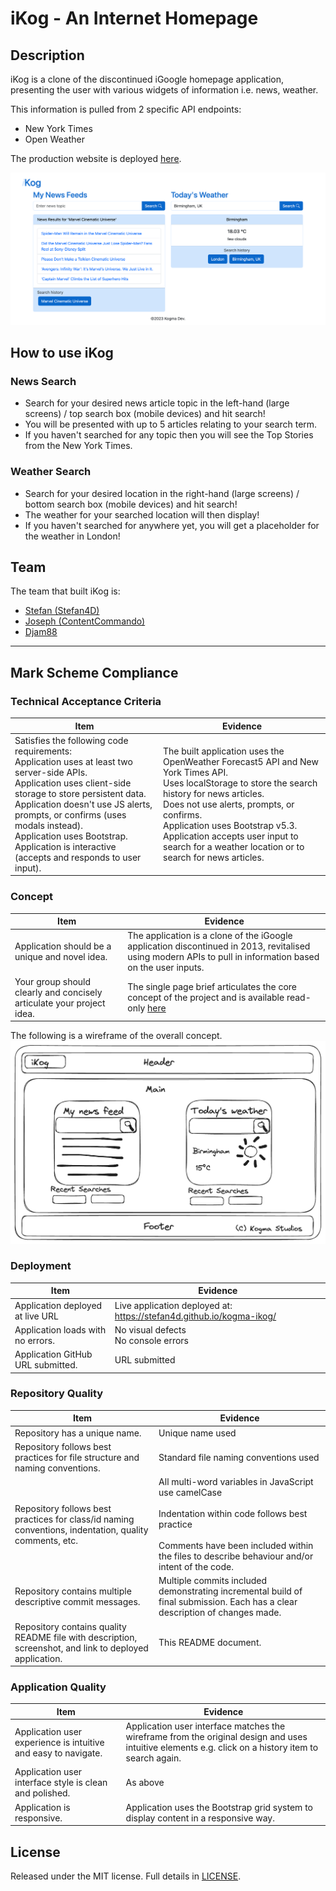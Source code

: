 # iKog - An Internet Homepage

## Description

iKog is a clone of the discontinued iGoogle homepage application, presenting the user with various widgets of information i.e. news, weather.

This information is pulled from 2 specific API endpoints:

- New York Times
- Open Weather

The production website is deployed [here](https://stefan4d.github.io/kogma-ikog/).

![Screenshot of deployed webpage](./docs/stefan4d.github.io_kogma-ikog_.png)

## How to use iKog

### News Search

- Search for your desired news article topic in the left-hand (large screens) / top search box (mobile devices) and hit search!
- You will be presented with up to 5 articles relating to your search term.
- If you haven't searched for any topic then you will see the Top Stories from the New York Times.

### Weather Search

- Search for your desired location in the right-hand (large screens) / bottom search box (mobile devices) and hit search!
- The weather for your searched location will then display!
- If you haven't searched for anywhere yet, you will get a placeholder for the weather in London!

## Team

The team that built iKog is:

- [Stefan (Stefan4D)](https://github.com/Stefan4D)
- [Joseph (ContentCommando)](https://github.com/ContentCommando)
- [Djam88](https://github.com/Djam88)

---

## Mark Scheme Compliance

### Technical Acceptance Criteria

| Item                                                                                                                                                                                                                                                                                                                                                           | Evidence                                                                                                                                                                                                                                                                                                                                           |
| -------------------------------------------------------------------------------------------------------------------------------------------------------------------------------------------------------------------------------------------------------------------------------------------------------------------------------------------------------------- | -------------------------------------------------------------------------------------------------------------------------------------------------------------------------------------------------------------------------------------------------------------------------------------------------------------------------------------------------- |
| Satisfies the following code requirements: <br/>Application uses at least two server-side APIs. <br/>Application uses client-side storage to store persistent data. <br/>Application doesn't use JS alerts, prompts, or confirms (uses modals instead). <br/>Application uses Bootstrap. <br/>Application is interactive (accepts and responds to user input). | The built application uses the OpenWeather Forecast5 API and New York Times API. <br/>Uses localStorage to store the search history for news articles. <br/>Does not use alerts, prompts, or confirms. <br/> Application uses Bootstrap v5.3. <br/>Application accepts user input to search for a weather location or to search for news articles. |

### Concept

| Item                                                                  | Evidence                                                                                                                                                                                              |
| --------------------------------------------------------------------- | ----------------------------------------------------------------------------------------------------------------------------------------------------------------------------------------------------- |
| Application should be a unique and novel idea.                        | The application is a clone of the iGoogle application discontinued in 2013, revitalised using modern APIs to pull in information based on the user inputs.                                            |
| Your group should clearly and concisely articulate your project idea. | The single page brief articulates the core concept of the project and is available read-only [here](https://docs.google.com/document/d/17QqUODR-QqmkcWoApuIo8nOr5fD_xjKaZLZKVEMAWkk/edit?usp=sharing) |

The following is a wireframe of the overall concept.
![Wireframe of the iKog concept](./docs/ikog-wireframe.png)

### Deployment

| Item                              | Evidence                                                             |
| --------------------------------- | -------------------------------------------------------------------- |
| Application deployed at live URL  | Live application deployed at: https://stefan4d.github.io/kogma-ikog/ |
| Application loads with no errors. | No visual defects <br /> No console errors                           |
| Application GitHub URL submitted. | URL submitted                                                        |

### Repository Quality

| Item                                                                                                    | Evidence                                                                                                                                                                                                                  |
| ------------------------------------------------------------------------------------------------------- | ------------------------------------------------------------------------------------------------------------------------------------------------------------------------------------------------------------------------- |
| Repository has a unique name.                                                                           | Unique name used                                                                                                                                                                                                          |
| Repository follows best practices for file structure and naming conventions.                            | Standard file naming conventions used                                                                                                                                                                                     |
| Repository follows best practices for class/id naming conventions, indentation, quality comments, etc.  | All multi-word variables in JavaScript use camelCase<br /><br /> Indentation within code follows best practice <br /><br /> Comments have been included within the files to describe behaviour and/or intent of the code. |
| Repository contains multiple descriptive commit messages.                                               | Multiple commits included demonstrating incremental build of final submission. Each has a clear description of changes made.                                                                                              |
| Repository contains quality README file with description, screenshot, and link to deployed application. | This README document.                                                                                                                                                                                                     |

### Application Quality

| Item                                                           | Evidence                                                                                                                                            |
| -------------------------------------------------------------- | --------------------------------------------------------------------------------------------------------------------------------------------------- |
| Application user experience is intuitive and easy to navigate. | Application user interface matches the wireframe from the original design and uses intuitive elements e.g. click on a history item to search again. |
| Application user interface style is clean and polished.        | As above                                                                                                                                            |
| Application is responsive.                                     | Application uses the Bootstrap grid system to display content in a responsive way.                                                                  |

## License

Released under the MIT license. Full details in [LICENSE](./LICENSE).
